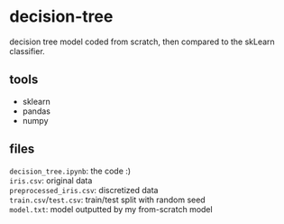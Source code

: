 # decision-tree
decision tree model coded from scratch, then compared to the skLearn classifier.

## tools
- sklearn
- pandas
- numpy

## files
`decision_tree.ipynb`: the code :) <br>
`iris.csv`: original data <br>
`preprocessed_iris.csv`: discretized data <br>
`train.csv`/`test.csv`: train/test split with random seed <br>
`model.txt`: model outputted by my from-scratch model <br>